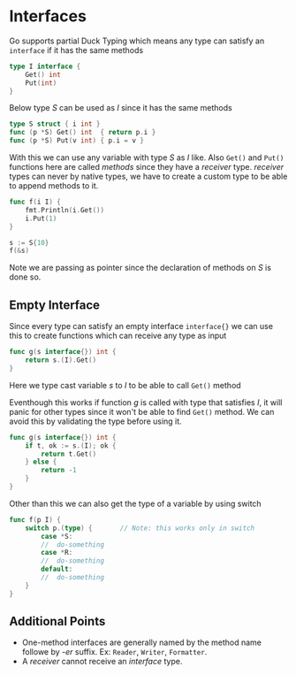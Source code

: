 # Interfaces


Go supports partial Duck Typing which means any type can satisfy an `interface` if it has the same methods 

```go
type I interface {
    Get() int
    Put(int)
}
```
Below type _S_ can be used as _I_ since it has the same methods

```go
type S struct { i int }
func (p *S) Get() int  { return p.i }
func (p *S) Put(v int) { p.i = v }
```

With this we can use any variable with type _S_ as _I_ like.
Also `Get()` and `Put()` functions here are called _methods_ since they have a _receiver_ type. _receiver_ types can never by native types, we have to create a custom type to be able to append methods to it.

```go
func f(i I) {
    fmt.Println(i.Get())
    i.Put(1)
}

s := S{10}
f(&s)
```

Note we are passing as pointer since the declaration of methods on _S_ is done so.

## Empty Interface

Since every type can satisfy an empty interface `interface{}` we can use this to create functions which can receive any type as input

```go
func g(s interface{}) int {
    return s.(I).Get()
}
```
Here we type cast variable _s_ to _I_ to be able to call `Get()` method

Eventhough this works if function _g_ is called with type that satisfies _I_, it will panic for other types since it won't be able to find `Get()` method. We can avoid this by validating the type before using it.

```go
func g(s interface{}) int {
    if t, ok := s.(I); ok {
        return t.Get()
    } else {
        return -1
    }
}
```

Other than this we can also get the type of a variable by using switch

```go
func f(p I) {
    switch p.(type) {       // Note: this works only in switch
        case *S:
        //  do-something
        case *R:
        //  do-something
        default:
        //  do-something
    }
}
```


## Additional Points
* One-method interfaces are generally named by the method name followe by _-er_ suffix. Ex: `Reader`, `Writer`, `Formatter`.
* A _receiver_ cannot receive an _interface_ type.